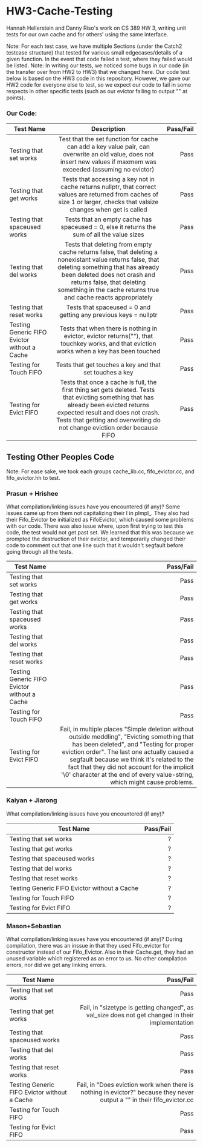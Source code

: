 # HW3-Cache-Testing
Hannah Hellerstein and Danny Riso's work on CS 389 HW 3, writing unit tests for our own cache and for others' using the same interface.

Note: For each test case, we have multiple Sections (under the Catch2 testcase structure) that tested for various small edgecases/details of a given function. In the event that code failed a test, where they failed would be listed.
Note: In writing our tests, we noticed some bugs in our code (in the transfer over from HW2 to HW3) that we changed here. Our code test below is based on the HW3 code in this repository. However, we gave our HW2 code for everyone else to test, so we expect our code to fail in some respects in other specific tests (such as our evictor failing to output "" at points). 
### Our Code:
| Test Name     | Description   |Pass/Fail|
| ------------- |:-------------:| -----:|
| Testing that set works| Test that the set function for cache can add a key value pair, can overwrite an old value, does not insert new values if maxmem was exceeded (assuming no evictor) | Pass |
| Testing that get works      | Tests that accessing a key not in cache returns nullptr, that correct values are returned from caches of size 1 or larger, checks that valsize changes when get is called      | Pass |
| Testing that spaceused works | Tests that an empty cache has spaceused = 0, else it returns the sum of all the value sizes       | Pass |
| Testing that del works | Tests that deleting from empty cache returns false, that deleting a nonexistant value returns false, that deleting something that has already been deleted does not crash and returns false, that deleting something in the cache returns true and cache reacts appropriately      | Pass |
| Testing that reset works | Tests that spaceused = 0 and getting any previous keys = nullptr      | Pass |
| Testing Generic FIFO Evictor without a Cache | Tests that when there is nothing in evictor, evictor returns(""), that touchkey works, and that eviction works when a key has been touched      | Pass |
| Testing for Touch FIFO | Tests that get touches a key and that set touches a key      | Pass |
| Testing for Evict FIFO | Tests that once a cache is full, the first thing set gets deleted. Tests that evicting something that has already been evicted returns expected result and does not crash. Tests that getting and overwriting do not change eviction order because FIFO      | Pass |

## Testing Other Peoples Code
Note: For ease sake, we took each groups cache_lib.cc, fifo_evictor.cc, and fifo_evictor.hh to test. 
### Prasun + Hrishee
What compilation/linking issues have you encountered (if any)? 
Some issues came up from them not capitalizing their I in pImpl_. They also had their Fifo_Evictor be initialized as FifoEvictor, which caused some problems with our code.
There was also issue where, upon first trying to test this code, the test would not get past set. We learned that this was because we prompted the destruction of their evictor, and temporarily changed their code to comment out that one line such that it wouldn't segfault before going through all the tests. 

| Test Name     |Pass/Fail|
| ------------- | -----:|
| Testing that set works| Pass |
| Testing that get works | Pass |
| Testing that spaceused works | Pass |
| Testing that del works | Pass |
| Testing that reset works | Pass |
| Testing Generic FIFO Evictor without a Cache| Pass |
| Testing for Touch FIFO | Pass |
| Testing for Evict FIFO | Fail, in multiple places "Simple deletion without outside meddling", "Evicting something that has been deleted", and "Testing for proper eviction order". The last one actually caused a segfault because we think it's related to the fact that they did not account for the implicit '\0' character at the end of every value-string, which might cause problems.   |

### Kaiyan + Jiarong	
What compilation/linking issues have you encountered (if any)? 


| Test Name     |Pass/Fail|
| ------------- | -----:|
| Testing that set works| ? |
| Testing that get works | ? |
| Testing that spaceused works | ? |
| Testing that del works | ? |
| Testing that reset works | ? |
| Testing Generic FIFO Evictor without a Cache| ? |
| Testing for Touch FIFO | ? |
| Testing for Evict FIFO | ? |


### Mason+Sebastian
What compilation/linking issues have you encountered (if any)? 
During compilation, there was an inssue in that they used Fifo_evictor for constructor instead of our Fifo_Evictor. Also in their Cache.get, they had an unused variable which registered as an error to us. No other compilation errors, nor did we get any linking errors. 

| Test Name     |Pass/Fail|
| ------------- | -----:|
| Testing that set works| Pass |
| Testing that get works | Fail, in "sizetype is getting changed", as val_size does not get changed in their implementation |
| Testing that spaceused works | Pass |
| Testing that del works | Pass |
| Testing that reset works | Pass |
| Testing Generic FIFO Evictor without a Cache| Fail, in "Does eviction work when there is nothing in evictor?" because they never output a "" in their fifo_evictor.cc |
| Testing for Touch FIFO | Pass |
| Testing for Evict FIFO | Pass |

